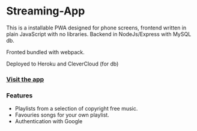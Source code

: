 # Streaming-App 



This is a installable PWA designed for phone screens, frontend written in plain JavaScript with no libraries. Backend in NodeJs/Express with MySQL db.

Fronted bundled with webpack.

Deployed to Heroku and CleverCloud (for db)
### [Visit the app](https://rk-streaming-app.herokuapp.com/)
### Features

  - Playlists from a selection of copyright free music.
  - Favouries songs for your own playlist.
  - Authentication with Google

